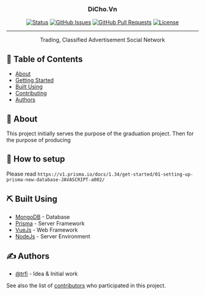 <!-- <p align="center">
  <a href="" rel="noopener">
 <img width=200px height=200px src="https://i.imgur.com/6wj0hh6.jpg" alt="Project logo"></a>
</p> -->

<h3 align="center">DiCho.Vn</h3>

<div align="center">

[![Status](https://img.shields.io/badge/status-active-success.svg)]()
[![GitHub Issues](https://img.shields.io/github/issues/trfi/DiCho.Vn.svg)](https://github.com/trfi/DiCho.Vn/issues)
[![GitHub Pull Requests](https://img.shields.io/github/issues-pr/trfi/DiCho.Vn.svg)](https://github.com/trfi/DiCho.Vn/pulls)
[![License](https://img.shields.io/badge/license-MIT-blue.svg)](/LICENSE)

</div>

---

<p align="center"> Trading, Classified Advertisement Social Network
    <br> 
</p>

## 📝 Table of Contents

- [About](#about)
- [Getting Started](#setup)
- [Built Using](#built_using)
- [Contributing](../CONTRIBUTING.md)
- [Authors](#authors)

## 🧐 About <a name = "about"></a>

This project initially serves the purpose of the graduation project. Then for the purpose of producing

<!-- ## 🏁 Getting Started <a name = "getting_started"></a>

These instructions will get you a copy of the project up and running on your local machine for development. -->

<!-- ### Prerequisites

What things you need to install the software and how to install them.

```
Give examples
``` -->

## 🏁 How to setup <a name = "setup"></a>

Please read 
`https://v1.prisma.io/docs/1.34/get-started/01-setting-up-prisma-new-database-JAVASCRIPT-a002/`


<!-- ## 🎈 Usage <a name="usage"></a>

Add notes about how to use the system.

## 🚀 Deployment <a name = "deployment"></a>

Add additional notes about how to deploy this on a live system. -->

## ⛏️ Built Using <a name = "built_using"></a>

- [MongoDB](https://www.mongodb.com/) - Database
- [Prisma](https://prisma.io/) - Server Framework
- [VueJs](https://vuejs.org/) - Web Framework
- [NodeJs](https://nodejs.org/en/) - Server Environment

## ✍️ Authors <a name = "authors"></a>

- [@trfi](https://github.com/trfi) - Idea & Initial work

See also the list of [contributors](https://github.com/trfi/DiCho.Vn/graphs/contributors) who participated in this project.

